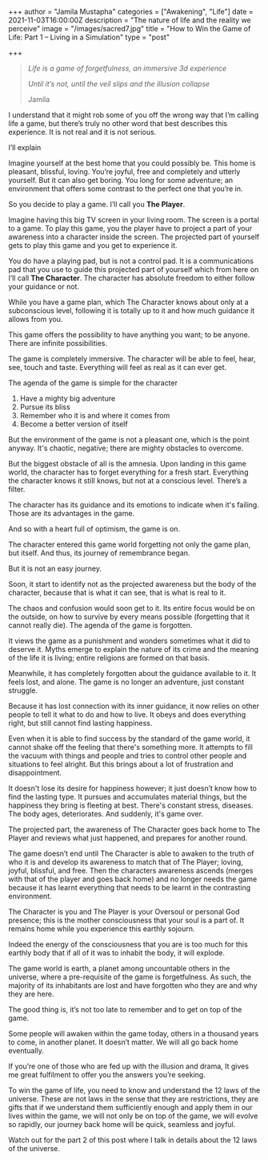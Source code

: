 +++
author = "Jamila Mustapha"
categories = ["Awakening", "Life"]
date = 2021-11-03T16:00:00Z
description = "The nature of life and the reality we perceive"
image = "/images/sacred7.jpg"
title = "How to Win the Game of Life: Part 1 – Living in a Simulation"
type = "post"

+++
> _Life is a game of forgetfulness, an immersive 3d experience_
>
> _Until it’s not, until the veil slips and the illusion collapse_
>
> Jamila

I understand that it might rob some of you off the wrong way that I’m calling life a game, but there’s truly no other word that best describes this experience. It is not real and it is not serious. 

I’ll explain

Imagine yourself at the best home that you could possibly be. This home is pleasant, blissful, loving. You’re joyful, free and completely and utterly yourself. But it can also get boring. You long for some adventure; an environment that offers some contrast to the perfect one that you’re in.

So you decide to play a game. I’ll call you **The Player**.

Imagine having this big TV screen in your living room. The screen is a portal to a game. To play this game, you the player have to project a part of your awareness into a character inside the screen. The projected part of yourself gets to play this game and you get to experience it. 

You do have a playing pad, but is not a control pad. It is a communications pad that you use to guide this projected part of yourself which from here on I’ll call **The Character**. The character has absolute freedom to either follow your guidance or not.

While you have a game plan, which The Character knows about only at a subconscious level, following it is totally up to it and how much guidance it allows from you.

This game offers the possibility to have anything you want; to be anyone. There are infinite possibilities. 

The game is completely immersive. The character will be able to feel, hear, see, touch and taste. Everything will feel as real as it can ever get. 

The agenda of the game is simple for the character 
1.	Have a mighty big adventure 
2.	Pursue its bliss
3.	Remember who it is and where it comes from 
4.	Become a better version of itself

But the environment of the game is not a pleasant one, which is the point anyway. It's chaotic, negative; there are mighty obstacles to overcome. 

But the biggest obstacle of all is the amnesia. Upon landing in this game world, the character has to forget everything for a fresh start. Everything the character knows it still knows, but not at a conscious level. There’s a filter.

The character has its guidance and its emotions to indicate when it's failing. Those are its advantages in the game.

And so with a heart full of optimism, the game is on.

The character entered this game world forgetting not only the game plan, but itself. And thus, its journey of remembrance began. 

But it is not an easy journey.

Soon, it start to identify not as the projected awareness but the body of the character, because that is what it can see, that is what is real to it. 

The chaos and confusion would soon get to it. Its entire focus would be on the outside, on how to survive by every means possible (forgetting that it cannot really die). The agenda of the game is forgotten. 

It views the game as a punishment and wonders sometimes what it did to deserve it. Myths emerge to explain the nature of its crime and the meaning of the life it is living; entire religions are formed on that basis. 

Meanwhile, it has completely forgotten about the guidance available to it. It feels lost, and alone. The game is no longer an adventure, just constant struggle. 

Because it has lost connection with its inner guidance, it now relies on other people to tell it what to do and how to live. It obeys and does everything right, but still cannot find lasting happiness. 

Even when it is able to find success by the standard of the game world, it cannot shake off the feeling that there's something more. It attempts to fill the vacuum with things and people and tries to control other people and situations to feel alright. But this brings about a lot of frustration and disappointment.

It doesn't lose its desire for happiness however; it just doesn’t know how to find the lasting type. It pursues and accumulates material things, but the happiness they bring is fleeting at best. There's constant stress, diseases. The body ages, deteriorates. And suddenly, it's game over. 

The projected part, the awareness of The Character goes back home to The Player and reviews what just happened, and prepares for another round.

The game doesn’t end until The Character is able to awaken to the truth of who it is and develop its awareness to match that of The Player; loving, joyful, blissful, and free. Then the characters awareness ascends (merges with that of the player and goes back home) and no longer needs the game because it has learnt everything that needs to be learnt in the contrasting environment. 

The Character is you and The Player is your Oversoul or personal God presence; this is the mother consciousness that your soul is a part of. It remains home while you experience this earthly sojourn. 

Indeed the energy of the consciousness that you are is too much for this earthly body that if all of it was to inhabit the body, it will explode.

The game world is earth, a planet among uncountable others in the universe, where a pre-requisite of the game is forgetfulness. As such, the majority of its inhabitants are lost and have forgotten who they are and why they are here.

The good thing is, it’s not too late to remember and to get on top of the game. 

Some people will awaken within the game today, others in a thousand years to come, in another planet. It doesn’t matter. We will all go back home eventually.

If you’re one of those who are fed up with the illusion and drama, It gives me great fulfilment to offer you the answers you’re seeking.

To win the game of life, you need to know and understand the 12 laws of the universe. These are not laws in the sense that they are restrictions, they are gifts that if we understand them sufficiently enough and apply them in our lives within the game, we will not only be on top of the game, we will evolve so rapidly, our journey back home will be quick, seamless and joyful.

Watch out for the part 2 of this post where I talk in details about the 12 laws of the universe.

